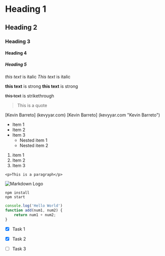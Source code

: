 <!-- Headings --> 
# Heading 1
## Heading 2
### Heading 3
#### Heading 4
##### Heading 5

<!-- Italic -->
*this text* is italic
_This text_ is italic

<!-- Strong -->
**this text** is strong
__this text__ is strong

<!-- Strikethrough -->
~~this text~~ is strikethrough

<!-- Blockquote -->
> This is a quote

<!-- Links -->
[Kevin Barreto] (kevyyar.com)
[Kevin Barreto] (kevyyar.com 
"Kevin Barreto")

<!-- Unordered Lists -->
* Item 1
*  Item 2
*  Item 3
	* Nested item 1
	* Nested item 2

<!-- Ordered Lists -->
1. item 1
2. Item 2
3. Item 3

<!-- Inline Codeblock -->
`<p>This is a paragraph</p>`

<!-- Images -->
![Markdown Logo](https://markdown-here.com/img/icon256.png)

<!-- GitHub Markdown -->
```
npm install
npm start
```
```javascript
console.log('Hello World')
function add(num1, num2) {
	return num1 + num2;
}
```
<!-- Task Lists -->
* [x] Task 1
* [x] Task 2
* [ ] Task 3


